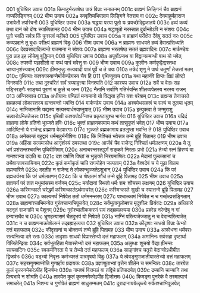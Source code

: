 001	युधिष्ठिर उवाच
001a	किमाहुर्भरतश्रेष्ठ पात्रं विप्राः सनातनम्
001c	ब्राह्मणं लिङ्गिनं चैव ब्राह्मणं वाप्यलिङ्गिनम्
002	भीष्म उवाच
002a	स्ववृत्तिमभिपन्नाय लिङ्गिने वेतराय वा
002c	देयमाहुर्महाराज उभावेतौ तपस्विनौ
003	युधिष्ठिर उवाच
003a	श्रद्धया परया पूतो यः प्रयच्छेद्द्विजातये
003c	हव्यं कव्यं तथा दानं को दोषः स्यात्पितामह
004	भीष्म उवाच
004a	श्रद्धापूतो नरस्तात दुर्दान्तोऽपि न संशयः
004c	पूतो भवति सर्वत्र किं पुनस्त्वं महीपते
005	युधिष्ठिर उवाच
005a	न ब्राह्मणं परीक्षेत दैवेषु सततं नरः
005c	कव्यप्रदाने तु बुधाः परीक्ष्यं ब्राह्मणं विदुः
006	भीष्म उवाच
006a	न ब्राह्मणः साधयते हव्यं दैवात्प्रसिध्यति
006c	देवप्रसादादिज्यन्ते यजमाना न संशयः
007a	ब्राह्मणा भरतश्रेष्ठ सततं ब्रह्मवादिनः
007c	मार्कण्डेयः पुरा प्राह इह लोकेषु बुद्धिमान्
008	युधिष्ठिर उवाच
008a	अपूर्वोऽप्यथ वा विद्वान्सम्बन्धी वाथ यो भवेत्
008c	तपस्वी यज्ञशीलो वा कथं पात्रं भवेत्तु सः
009	भीष्म उवाच
009a	कुलीनः कर्मकृद्वैद्यस्तथा चाप्यानृशंस्यवान्
009c	ह्रीमानृजुः सत्यवादी पात्रं पूर्वे च ते त्रयः
010a	तत्रेदं शृणु मे पार्थ चतुर्णां तेजसां मतम्
010c	पृथिव्याः काश्यपस्याग्नेर्मार्कण्डेयस्य चैव हि
011	पृथिव्युवाच
011a	यथा महार्णवे क्षिप्तः क्षिप्रं लोष्टो विनश्यति
011c	तथा दुश्चरितं सर्वं त्रय्यावृत्त्या विनश्यति
012	काश्यप उवाच
012a	सर्वे च वेदाः सह षड्भिरङ्गैः साङ्ख्यं पुराणं च कुले च जन्म
012c	नैतानि सर्वाणि गतिर्भवन्ति शीलव्यपेतस्य नरस्य राजन्
013	अग्निरुवाच
013a	अधीयानः पण्डितं मन्यमानो यो विद्यया हन्ति यशः परेषाम्
013c	ब्रह्मन्स तेनाचरते ब्रह्महत्यां लोकास्तस्य ह्यन्तवन्तो भवन्ति
014	मार्कण्डेय उवाच
014a	अश्वमेधसहस्रं च सत्यं च तुलया धृतम्
014c	नाभिजानामि यद्यस्य सत्यस्यार्धमवाप्नुयात्
015	भीष्म उवाच
015a	इत्युक्त्वा ते जग्मुराशु चत्वारोऽमिततेजसः
015c	पृथिवी काश्यपोऽग्निश्च प्रकृष्टायुश्च भार्गवः
016	युधिष्ठिर उवाच
016a	यदिदं ब्राह्मणा लोके व्रतिनो भुञ्जते हविः
016c	भुक्तं ब्राह्मणकामाय कथं तत्सुकृतं भवेत्
017	भीष्म उवाच
017a	आदिष्टिनो ये राजेन्द्र ब्राह्मणा वेदपारगाः
017c	भुञ्जते ब्रह्मकामाय व्रतलुप्ता भवन्ति ते
018	युधिष्ठिर उवाच
018a	अनेकान्तं बहुद्वारं धर्ममाहुर्मनीषिणः
018c	किं निश्चितं भवेत्तत्र तन्मे ब्रूहि पितामह
019	भीष्म उवाच
019a	अहिंसा सत्यमक्रोध आनृशंस्यं दमस्तथा
019c	आर्जवं चैव राजेन्द्र निश्चितं धर्मलक्षणम्
020a	ये तु धर्मं प्रशंसन्तश्चरन्ति पृथिवीमिमाम्
020c	अनाचरन्तस्तद्धर्मं सङ्करे निरताः प्रभो
021a	तेभ्यो रत्नं हिरण्यं वा गामश्वान्वा ददाति यः
021c	दश वर्षाणि विष्ठां स भुङ्क्ते निरयमाश्रितः
022a	मेदानां पुल्कसानां च तथैवान्तावसायिनाम्
022c	कृतं कर्माकृतं चापि रागमोहेन जल्पताम्
023a	वैश्वदेवं च ये मूढा विप्राय ब्रह्मचारिणे
023c	ददतीह न राजेन्द्र ते लोकान्भुञ्जतेऽशुभान्
024	युधिष्ठिर उवाच
024a	किं परं ब्रह्मचर्यस्य किं परं धर्मलक्षणम्
024c	किं च श्रेष्ठतमं शौचं तन्मे ब्रूहि पितामह
025	भीष्म उवाच
025a	ब्रह्मचर्यं परं तात मधुमांसस्य वर्जनम्
025c	मर्यादायां स्थितो धर्मः शमः शौचस्य लक्षणम्
026	युधिष्ठिर उवाच
026a	कस्मिन्काले चरेद्धर्मं कस्मिन्कालेऽर्थमाचरेत्
026c	कस्मिन्काले सुखी च स्यात्तन्मे ब्रूहि पितामह
027	भीष्म उवाच
027a	काल्यमर्थं निषेवेत ततो धर्ममनन्तरम्
027c	पश्चात्कामं निषेवेत न च गच्छेत्प्रसङ्गिताम्
028a	ब्राह्मणांश्चाभिमन्येत गुरूंश्चाप्यभिपूजयेत्
028c	सर्वभूतानुलोमश्च मृदुशीलः प्रियंवदः
029a	अधिकारे यदनृतं राजगामि च पैशुनम्
029c	गुरोश्चालीककरणं समं तद्ब्रह्महत्यया
030a	प्रहरेन्न नरेन्द्रेषु न गां हन्यात्तथैव च
030c	भ्रूणहत्यासमं चैतदुभयं यो निषेवते
031a	नाग्निं परित्यजेज्जातु न च वेदान्परित्यजेत्
031c	न च ब्राह्मणमाक्रोशेत्समं तद्ब्रह्महत्यया
032	युधिष्ठिर उवाच
032a	कीदृशाः साधवो विप्राः केभ्यो दत्तं महाफलम्
032c	कीदृशानां च भोक्तव्यं तन्मे ब्रूहि पितामह
033	भीष्म उवाच
033a	अक्रोधना धर्मपराः सत्यनित्या दमे रताः
033c	तादृशाः साधवो विप्रास्तेभ्यो दत्तं महाफलम्
034a	अमानिनः सर्वसहा दृष्टार्था विजितेन्द्रियाः
034c	सर्वभूतहिता मैत्रास्तेभ्यो दत्तं महाफलम्
035a	अलुब्धाः शुचयो वैद्या ह्रीमन्तः सत्यवादिनः
035c	स्वकर्मनिरता ये च तेभ्यो दत्तं महाफलम्
036a	साङ्गांश्च चतुरो वेदान्योऽधीयीत द्विजर्षभः
036c	षड्भ्यो निवृत्तः कर्मभ्यस्तं पात्रमृषयो विदुः
037a	ये त्वेवङ्गुणजातीयास्तेभ्यो दत्तं महाफलम्
037c	सहस्रगुणमाप्नोति गुणार्हाय प्रदायकः
038a	प्रज्ञाश्रुताभ्यां वृत्तेन शीलेन च समन्वितः
038c	तारयेत कुलं कृत्स्नमेकोऽपीह द्विजर्षभः
039a	गामश्वं वित्तमन्नं वा तद्विधे प्रतिपादयेत्
039c	द्रव्याणि चान्यानि तथा प्रेत्यभावे न शोचति
040a	तारयेत कुलं कृत्स्नमेकोऽपीह द्विजोत्तमः
040c	किमङ्ग पुनरेकं वै तस्मात्पात्रं समाचरेत्
041a	निशम्य च गुणोपेतं ब्राह्मणं साधुसम्मतम्
041c	दूरादानाययेत्कृत्ये सर्वतश्चाभिपूजयेत्

